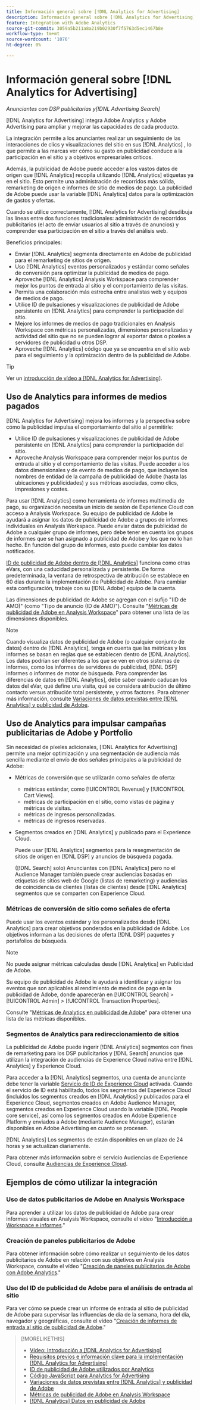 ```yaml
---
title: Información general sobre [!DNL Analytics for Advertising]
description: Información general sobre [!DNL Analytics for Advertising]
feature: Integration with Adobe Analytics
source-git-commit: 3059a5b211a8a219b02930f7f5763d5ec1467b8e
workflow-type: tm+mt
source-wordcount: '1076'
ht-degree: 0%

---
```


# Información general sobre [!DNL Analytics for Advertising]

*Anunciantes con DSP publicitarias y[!DNL Advertising Search]*

[!DNL Analytics for Advertising] integra Adobe Analytics y Adobe Advertising para ampliar y mejorar las capacidades de cada producto.

La integración permite a los anunciantes realizar un seguimiento de las interacciones de clics y visualizaciones del sitio en sus [!DNL Analytics] , lo que permite a las marcas ver cómo su gasto en publicidad conduce a la participación en el sitio y a objetivos empresariales críticos.

Además, la publicidad de Adobe puede acceder a los vastos datos de origen que [!DNL Analytics] recopila utilizando [!DNL Analytics] etiquetas ya en el sitio. Esto permite una administración de recorridos más sólida, remarketing de origen e informes de sitio de medios de pago. La publicidad de Adobe puede usar la variable [!DNL Analytics] datos para la optimización de gastos y ofertas.

Cuando se utilice correctamente, [!DNL Analytics for Advertising] desdibuja las líneas entre dos funciones tradicionales: administración de recorridos publicitarios (el acto de enviar usuarios al sitio a través de anuncios) y comprender esa participación en el sitio a través del análisis web.

Beneficios principales:

* Enviar [!DNL Analytics] segmenta directamente en Adobe de publicidad para el remarketing de sitios de origen.
* Uso [!DNL Analytics] eventos personalizados y estándar como señales de conversión para optimizar la publicidad de medios de pago.
* Aproveche [!DNL Analytics] Analysis Workspace para comprender mejor los puntos de entrada al sitio y el comportamiento de las visitas.
* Permita una colaboración más estrecha entre analistas web y equipos de medios de pago.
* Utilice ID de pulsaciones y visualizaciones de publicidad de Adobe persistente en [!DNL Analytics] para comprender la participación del sitio.
* Mejore los informes de medios de pago tradicionales en Analysis Workspace con métricas personalizadas, dimensiones personalizadas y actividad del sitio que no se pueden lograr al exportar datos o píxeles a servidores de publicidad u otros DSP.
* Aproveche [!DNL Analytics] código que ya se encuentra en el sitio web para el seguimiento y la optimización dentro de la publicidad de Adobe.

>[!TIP]
>
> Ver un [introducción de vídeo a [!DNL Analytics for Advertising]](https://experienceleague.adobe.com/docs/advertising-cloud-learn/tutorials/analytics/intro-a4adc.html?lang=en#analytics).

## Uso de Analytics para informes de medios pagados

[!DNL Analytics for Advertising] mejora los informes y la perspectiva sobre cómo la publicidad impulsa el comportamiento del sitio al permitirle:

* Utilice ID de pulsaciones y visualizaciones de publicidad de Adobe persistente en [!DNL Analytics] para comprender la participación del sitio.
* Aproveche Analysis Workspace para comprender mejor los puntos de entrada al sitio y el comportamiento de las visitas. Puede acceder a los datos dimensionales y de evento de medios de pago, que incluyen los nombres de entidad de la campaña de publicidad de Adobe (hasta las ubicaciones y publicidades) y sus métricas asociadas, como clics, impresiones y costes.

Para usar [!DNL Analytics] como herramienta de informes multimedia de pago, su organización necesita un inicio de sesión de Experience Cloud con acceso a Analysis Workspace. Su equipo de publicidad de Adobe le ayudará a asignar los datos de publicidad de Adobe a grupos de informes individuales en Analysis Workspace. Puede enviar datos de publicidad de Adobe a cualquier grupo de informes, pero debe tener en cuenta los grupos de informes que se han asignado a publicidad de Adobe y los que no lo han hecho. En función del grupo de informes, esto puede cambiar los datos notificados.

[ID de publicidad de Adobe dentro de [!DNL Analytics]](ids.md) funciona como otras eVars, con una caducidad personalizada y persistente. De forma predeterminada, la ventana de retrospectiva de atribución se establece en 60 días durante la implementación de Publicidad de Adobe. Para cambiar esta configuración, trabaje con su [!DNL Adobe] equipo de la cuenta.

Las dimensiones de publicidad de Adobe se agregan con el sufijo &quot;(ID de AMO)&quot; (como &quot;Tipo de anuncio (ID de AMO)&quot;). Consulte &quot;[Métricas de publicidad de Adobe en Analysis Workspace](advertising-metrics-in-analytics.md)&quot; para obtener una lista de las dimensiones disponibles.

>[!NOTE]
>
> Cuando visualiza datos de publicidad de Adobe (o cualquier conjunto de datos) dentro de [!DNL Analytics], tenga en cuenta que las métricas y los informes se basan en reglas que se establecen dentro de [!DNL Analytics]. Los datos podrían ser diferentes a los que se ven en otros sistemas de informes, como los informes de servidores de publicidad, [!DNL DSP] informes o informes de motor de búsqueda. Para comprender las diferencias de datos en [!DNL Analytics], debe saber cuándo caducan los datos del eVar, qué define una visita, qué se considera atribución de último contacto versus atribución total persistente, y otros factores. Para obtener más información, consulte [Variaciones de datos previstas entre [!DNL Analytics] y publicidad de Adobe](data-variances.md).

## Uso de Analytics para impulsar campañas publicitarias de Adobe y Portfolio

Sin necesidad de píxeles adicionales, [!DNL Analytics for Advertising] permite una mejor optimización y una segmentación de audiencia más sencilla mediante el envío de dos señales principales a la publicidad de Adobe:

* Métricas de conversión que se utilizarán como señales de oferta:
   * métricas estándar, como [!UICONTROL Revenue] y [!UICONTROL Cart Views].
   * métricas de participación en el sitio, como vistas de página y métricas de visitas.
   * métricas de ingresos personalizadas.
   * métricas de ingresos reservadas.
* Segmentos creados en [!DNL Analytics] y publicado para el Experience Cloud.

   Puede usar [!DNL Analytics] segmentos para la resegmentación de sitios de origen en [!DNL DSP] y anuncios de búsqueda pagada.

   ([!DNL Search] solo) Anunciantes con [!DNL Analytics] pero no el Audience Manager también puede crear audiencias basadas en etiquetas de sitios web de Google (listas de remarketing) y audiencias de coincidencia de clientes (listas de clientes) desde [!DNL Analytics] segmentos que se comparten con Experience Cloud.

### Métricas de conversión de sitio como señales de oferta

Puede usar los eventos estándar y los personalizados desde [!DNL Analytics] para crear objetivos ponderados en la publicidad de Adobe. Los objetivos informan a las decisiones de oferta [!DNL DSP] paquetes y portafolios de búsqueda.

>[!NOTE]
>
> No puede asignar métricas calculadas desde [!DNL Analytics] en Publicidad de Adobe.

Su equipo de publicidad de Adobe le ayudará a identificar y asignar los eventos que son aplicables al rendimiento de medios de pago en la publicidad de Adobe, donde aparecerán en [!UICONTROL Search] > [!UICONTROL Admin] > [!UICONTROL Transaction Properties].

Consulte &quot;[Métricas de Analytics en publicidad de Adobe](analytics-data-in-advertising.md)&quot; para obtener una lista de las métricas disponibles.

### Segmentos de Analytics para redireccionamiento de sitios

La publicidad de Adobe puede ingerir [!DNL Analytics] segmentos con fines de remarketing para los DSP publicitarios y [!DNL Search] anuncios que utilizan la integración de audiencias de Experience Cloud nativa entre [!DNL Analytics] y Experience Cloud.

Para acceder a la [!DNL Analytics] segmentos, una cuenta de anunciante debe tener la variable [Servicio de ID de Experience Cloud](https://experienceleague.adobe.com/docs/id-service/using/home.html) activada. Cuando el servicio de ID está habilitado, todos los segmentos del Experience Cloud (incluidos los segmentos creados en [!DNL Analytics] y publicados para el Experience Cloud, segmentos creados en Adobe Audience Manager, segmentos creados en Experience Cloud usando la variable [!DNL People core service], así como los segmentos creados en Adobe Experience Platform y enviados a Adobe (mediante Audience Manager), estarán disponibles en Adobe Advertising en cuanto se procesen.

[!DNL Analytics] Los segmentos de están disponibles en un plazo de 24 horas y se actualizan diariamente.

Para obtener más información sobre el servicio Audiencias de Experience Cloud, consulte [Audiencias de Experience Cloud](https://experienceleague.adobe.com/docs/core-services/interface/audiences/audience-library.html).

## Ejemplos de cómo utilizar la integración

### Uso de datos publicitarios de Adobe en Analysis Workspace

Para aprender a utilizar los datos de publicidad de Adobe para crear informes visuales en Analysis Workspace, consulte el vídeo &quot;[Introducción a Workspace e informes](https://experienceleague.adobe.com/docs/advertising-cloud-learn/tutorials/analytics/analytics-analysis-workspace-a4adc.html).&quot;

### Creación de paneles publicitarios de Adobe

Para obtener información sobre cómo realizar un seguimiento de los datos publicitarios de Adobe en relación con sus objetivos en Analysis Workspace, consulte el vídeo &quot;[Creación de paneles publicitarios de Adobe con Adobe Analytics](https://experienceleague.adobe.com/docs/advertising-cloud-learn/tutorials/analytics/analytics-dashboards-a4adc.html).&quot;

### Uso del ID de publicidad de Adobe para el análisis de entrada al sitio

Para ver cómo se puede crear un informe de entrada al sitio de publicidad de Adobe para supervisar las influencias de día de la semana, hora del día, navegador y geográficas, consulte el vídeo &quot;[Creación de informes de entrada al sitio de publicidad de Adobe](https://experienceleague.adobe.com/docs/advertising-cloud-learn/tutorials/analytics/analytics-site-entry-a4adc.html).&quot;

>[!MORELIKETHIS]
>
>* [Vídeo: Introducción a [!DNL Analytics for Advertising]](https://experienceleague.adobe.com/docs/advertising-cloud-learn/tutorials/analytics/intro-a4adc.html)
>* [Requisitos previos e información clave para la implementación [!DNL Analytics for Advertising]](prerequisites.md)
>* [ID de publicidad de Adobe utilizados por Analytics](ids.md)
>* [Código JavaScript para Analytics for Advertising](/help/integrations/analytics/javascript.md)
>* [Variaciones de datos previstas entre [!DNL Analytics] y publicidad de Adobe](data-variances.md)
>* [Métricas de publicidad de Adobe en Analysis Workspace](/help/integrations/analytics/advertising-metrics-in-analytics.md)
>* [[!DNL Analytics] Datos en publicidad de Adobe](/help/integrations/analytics/analytics-data-in-advertising.md)

